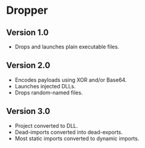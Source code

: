 # Dropper

## Version 1.0

* Drops and launches plain executable files.

## Version 2.0

* Encodes payloads using XOR and/or Base64.
* Launches injected DLLs.
* Drops random-named files.

## Version 3.0

* Project converted to DLL.
* Dead-imports converted into dead-exports.
* Most static imports converted to dynamic imports.
